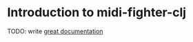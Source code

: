 # Introduction to midi-fighter-clj

TODO: write [great documentation](http://jacobian.org/writing/great-documentation/what-to-write/)
